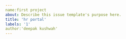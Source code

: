 ```yaml
---
name:first project
about: Describe this issue template's purpose here.
title: 'hr portal'
labels: '1'
author:'deepak kushwah'
---
```



